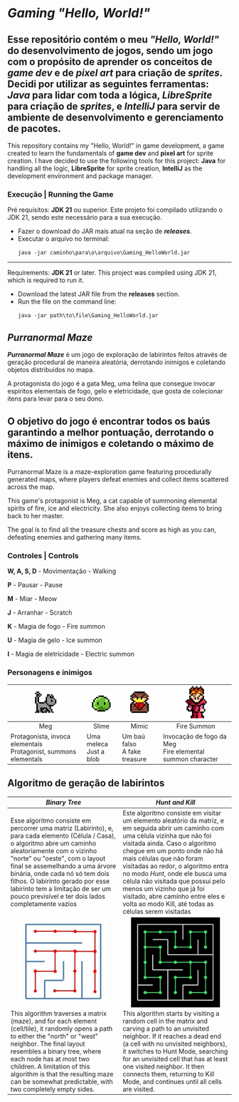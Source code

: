 # _Gaming "Hello, World!"_

Esse repositório contém o meu _"Hello, World!"_ do desenvolvimento de jogos,
sendo um jogo com o propósito de aprender os conceitos de _game dev_ e de
_pixel art_ para criação de _sprites_. Decidi por utilizar as seguintes ferramentas: 
**_Java_** para lidar com toda a lógica, **_LibreSprite_** para criação de _sprites_, 
e **_IntelliJ_** para servir de ambiente de desenvolvimento e gerenciamento de pacotes.
---
This repository contains my "Hello, World!" in game development, a game created
to learn the fundamentals of **game dev** and **pixel art** for sprite creation. I have
decided to use the following tools for this project: **Java** for handling all the
logic, **LibreSprite** for sprite creation, **IntelliJ** as the development environment
and package manager.

### Execução | Running the Game

Pré requisitos: **JDK 21** ou superior. Este projeto foi compilado utilizando o 
JDK 21, sendo este necessário para a sua execução.
- Fazer o download do JAR mais atual na seção de **_releases_**.
- Executar o arquivo no terminal:
  ```
  java -jar caminho\para\o\arquivo\Gaming_HelloWorld.jar
  ```
---
Requirements: **JDK 21** or later. This project was compiled using JDK 21, which is
required to run it.
- Download the latest JAR file from the **releases** section.
- Run the file on the command line:
  ```
  java -jar path\to\file\Gaming_HelloWorld.jar
  ```

## **_Purranormal Maze_**

**_Purranormal Maze_** é um jogo de exploração de labirintos feitos através
de geração procedural de maneira aleatória, derrotando inimigos e coletando
objetos distribuídos no mapa. 

A protagonista do jogo é a gata Meg, uma felina que consegue invocar
espíritos elementais de fogo, gelo e eletricidade, que gosta de
colecionar itens para levar para o seu dono.

O objetivo do jogo é encontrar todos os baús garantindo a melhor pontuação, 
derrotando o máximo de inimigos e coletando o máximo de itens.
---
Purranormal Maze is a maze-exploration game featuring procedurally
generated maps, where players defeat enemies and collect items scattered
across the map.

This game's protagonist is Meg, a cat capable of summoning elemental
spirits of fire, ice and electricity. She also enjoys collecting items
to bring back to her master.

The goal is to find all the treasure chests and score as high as you can,
defeating enemies and gathering many items.

### Controles | Controls
**W, A, S, D** - Movimentação - Walking

**P** - Pausar - Pause

**M** - Miar - Meow

**J** - Arranhar - Scratch

**K** - Magia de fogo - Fire summon

**U** - Magia de gelo - Ice summon

**I** - Magia de eletricidade - Electric summon

### Personagens e inimigos

| <img src="resources/previews/cat.gif"/>                               | <img src="resources/previews/slime.gif"/> | <img src="resources/previews/mimic.gif"/> | <img src="resources/previews/FS_down.gif"/>                    |
|-----------------------------------------------------------------------|-------------------------------------------|-------------------------------------------|----------------------------------------------------------------|
| <div align=center>Meg</div>                                           | <div align=center>Slime</div>             | <div align=center>Mimic</div>             | <div align=center>Fire Summon</div>                            |
| Protagonista, invoca elementais <br/> Protagonist, summons elementals | Uma meleca<br/>Just a blob                | Um baú falso <br/> A fake treasure        | Invocação de fogo da Meg <br/> Fire elemental summon character |



## Algoritmo de geração de labirintos

| **_Binary Tree_**                                                                                                                                                                                                                                                                                                                                                                                 | **_Hunt and Kill_**                                                                                                                                                                                                                                                                                                                                                                                                                                                   |
|---------------------------------------------------------------------------------------------------------------------------------------------------------------------------------------------------------------------------------------------------------------------------------------------------------------------------------------------------------------------------------------------------|-----------------------------------------------------------------------------------------------------------------------------------------------------------------------------------------------------------------------------------------------------------------------------------------------------------------------------------------------------------------------------------------------------------------------------------------------------------------------|
| Esse algoritmo consiste em percorrer uma matriz (Labirinto), e, para cada elemento (Célula / Casa), o algoritmo abre um caminho aleatoriamente com o vizinho "norte" ou "oeste", com o layout final se assemelhando a uma árvore binária, onde cada nó só tem dois filhos. O labirinto gerado por esse labirinto tem a limitação de ser um pouco previsível e ter dois lados completamente vazios | Este algoritmo consiste em visitar um elemento aleatório da matriz, e em seguida abrir um caminho com uma célula vizinha que não foi visitada ainda. Caso o algoritmo chegue em um ponto onde não há mais células que não foram visitadas ao redor, o algoritmo entra no modo _Hunt_, onde ele busca uma célula não visitada que possui pelo menos um vizinho que já foi visitado, abre caminho entre eles e volta ao modo Kill, até todas as células serem visitadas |
| <div align=center> <img width="200" src="resources/previews/BinaryTree.jpg" alt="Labirinto Binary Tree"/> </div>                                                                                                                                                                                                                                                                                  | <div align=center> <img align=center width="200" src="resources/previews/HuntAndKill.jpg" alt="Labirinto Hunt and Kill"/> </div>                                                                                                                                                                                                                                                                                                                                      |
| This algorithm traverses a matrix (maze), and for each element (cell/tile), it randomly opens a path to either the "north" or "west" neighbor. The final layout resembles a binary tree, where each node has at most two children. A limitation of this algorithm is that the resulting maze can be somewhat predictable, with two completely empty sides.                                        | This algorithm starts by visiting a random cell in the matrix and carving a path to an unvisited neighbor. If it reaches a dead end (a cell with no unvisited neighbors), it switches to Hunt Mode, searching for an unvisited cell that has at least one visited neighbor. It then connects them, returning to Kill Mode, and continues until all cells are visited.                                                                                                 |
